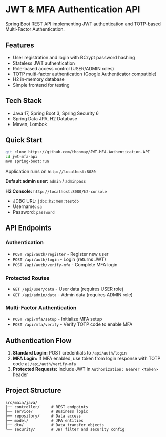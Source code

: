 # JWT & MFA Authentication API

Spring Boot REST API implementing JWT authentication and TOTP-based Multi-Factor Authentication.

## Features

- User registration and login with BCrypt password hashing
- Stateless JWT authentication 
- Role-based access control (USER/ADMIN roles)
- TOTP multi-factor authentication (Google Authenticator compatible)
- H2 in-memory database
- Simple frontend for testing

## Tech Stack

- Java 17, Spring Boot 3, Spring Security 6
- Spring Data JPA, H2 Database
- Maven, Lombok

## Quick Start

```bash
git clone https://github.com/thonmay/JWT-MFA-Authentication-API
cd jwt-mfa-api
mvn spring-boot:run
```

Application runs on `http://localhost:8080`

**Default admin user:** `admin` / `adminpass`

**H2 Console:** `http://localhost:8080/h2-console`
- JDBC URL: `jdbc:h2:mem:testdb`
- Username: `sa` 
- Password: `password`

## API Endpoints

### Authentication
- `POST /api/auth/register` - Register new user
- `POST /api/auth/login` - Login (returns JWT)
- `POST /api/auth/verify-mfa` - Complete MFA login

### Protected Routes
- `GET /api/user/data` - User data (requires USER role)
- `GET /api/admin/data` - Admin data (requires ADMIN role)

### Multi-Factor Authentication
- `POST /api/mfa/setup` - Initialize MFA setup
- `POST /api/mfa/verify` - Verify TOTP code to enable MFA

## Authentication Flow

1. **Standard Login:** POST credentials to `/api/auth/login`
2. **MFA Login:** If MFA enabled, use token from login response with TOTP code at `/api/auth/verify-mfa`
3. **Protected Requests:** Include JWT in `Authorization: Bearer <token>` header

## Project Structure

```
src/main/java/
├── controller/     # REST endpoints
├── service/        # Business logic
├── repository/     # Data access
├── model/          # JPA entities
├── dto/            # Data transfer objects
└── security/       # JWT filter and security config
```
